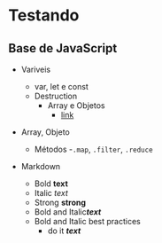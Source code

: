 # Testando

## Base de JavaScript

- Variveis
    - var, let e const
    - Destruction
        - Array e Objetos
            - [link](http://linkhere.com)


- Array, Objeto
    - Métodos
        -`.map`, `.filter`, `.reduce`

- Markdown

    - Bold **text**
    - Italic *text*
    - Strong __strong__
    - Bold and Italic***text***
    - Bold and Italic best practices
        - do it ***text***
